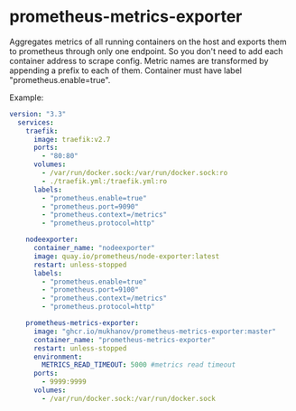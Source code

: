 # prometheus-metrics-exporter

Aggregates metrics of all running containers on the host and exports them to prometheus through only one endpoint. So
you don't need to add each container address to scrape config. Metric names are transformed by appending a prefix to
each of them. Container must have label "prometheus.enable=true". 

Example:

```yml
version: "3.3"
  services:
    traefik:
      image: traefik:v2.7
      ports:
        - "80:80"
      volumes:
        - /var/run/docker.sock:/var/run/docker.sock:ro
        - ./traefik.yml:/traefik.yml:ro
      labels:
        - "prometheus.enable=true"
        - "prometheus.port=9090"
        - "prometheus.context=/metrics"
        - "prometheus.protocol=http"

    nodeexporter:
      container_name: "nodeexporter"
      image: quay.io/prometheus/node-exporter:latest
      restart: unless-stopped
      labels:
        - "prometheus.enable=true"
        - "prometheus.port=9100"
        - "prometheus.context=/metrics"
        - "prometheus.protocol=http"

    prometheus-metrics-exporter:
      image: "ghcr.io/mukhanov/prometheus-metrics-exporter:master"
      container_name: "prometheus-metrics-exporter"
      restart: unless-stopped
      environment:
        METRICS_READ_TIMEOUT: 5000 #metrics read timeout
      ports:
        - 9999:9999
      volumes:
        - /var/run/docker.sock:/var/run/docker.sock
```